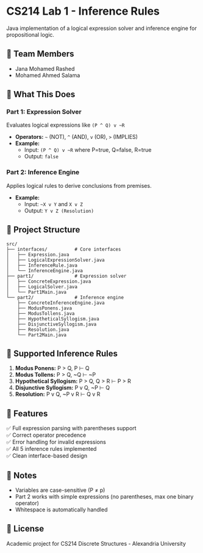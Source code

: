 # CS214 Lab 1 - Inference Rules

Java implementation of a logical expression solver and inference engine for propositional logic.

## 👥 Team Members
- Jana Mohamed Rashed
- Mohamed Ahmed Salama

## 📖 What This Does

### Part 1: Expression Solver
Evaluates logical expressions like `(P ^ Q) v ~R`
- **Operators:** `~` (NOT), `^` (AND), `v` (OR), `>` (IMPLIES)
- **Example:** 
  - Input: `(P ^ Q) v ~R` where P=true, Q=false, R=true
  - Output: `false`

### Part 2: Inference Engine
Applies logical rules to derive conclusions from premises.
- **Example:**
  - Input: `~X v Y` and `X v Z`
  - Output: `Y v Z (Resolution)`

## 📁 Project Structure
```
src/
├── interfaces/          # Core interfaces
│   ├── Expression.java
│   ├── LogicalExpressionSolver.java
│   ├── InferenceRule.java
│   └── InferenceEngine.java
├── part1/               # Expression solver
│   ├── ConcreteExpression.java
│   ├── LogicalSolver.java
│   └── Part1Main.java
└── part2/               # Inference engine
    ├── ConcreteInferenceEngine.java
    ├── ModusPonens.java
    ├── ModusTollens.java
    ├── HypotheticalSyllogism.java
    ├── DisjunctiveSyllogism.java
    ├── Resolution.java
    └── Part2Main.java
```

## 🎯 Supported Inference Rules

1. **Modus Ponens:** P > Q, P ⊢ Q
2. **Modus Tollens:** P > Q, ~Q ⊢ ~P
3. **Hypothetical Syllogism:** P > Q, Q > R ⊢ P > R
4. **Disjunctive Syllogism:** P v Q, ~P ⊢ Q
5. **Resolution:** P v Q, ~P v R ⊢ Q v R

## 🔧 Features

✅ Full expression parsing with parentheses support  
✅ Correct operator precedence  
✅ Error handling for invalid expressions  
✅ All 5 inference rules implemented  
✅ Clean interface-based design  

## 📝 Notes

- Variables are case-sensitive (P ≠ p)
- Part 2 works with simple expressions (no parentheses, max one binary operator)
- Whitespace is automatically handled

## 📄 License

Academic project for CS214 Discrete Structures - Alexandria University
